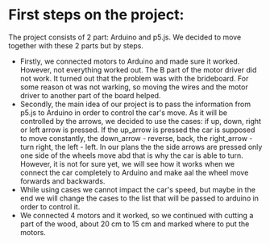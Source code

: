 # First steps on the project:
The project consists of 2 part: Arduino and p5.js. We decided to move together with these 2 parts but by steps. 
* Firstly, we connected motors to Arduino and made sure it worked. However, not everything worked out. The B part of the motor driver did not work. It turned out that the problem was with the brideboard. For some reason ot was not warking, so moving the wires and the motor driver to another part of the board helped.
* Secondly, the main idea of our project is to pass the information from p5.js to Arduino in order to control the car's move. As it will be controlled by the arrows, we decided to use the cases: if up, down, right or left arrow is pressed. If the up_arrow is pressed the car is supposed to move constantly, the down_arrow - reverse, back, the right_arrow - turn right, the left - left. In our plans the the side arrows are pressed only one side of the wheels move abd that is why the car is able to turn. However, it is not for sure yet, we will see how it works when we connect the car completely to Arduino and make aal the wheel move forwards and backwards.
* While using cases we cannot impact the car's speed, but maybe in the end we will change the cases to the list that will be passed to arduino in order to control it. 
* We connected 4 motors and it worked, so we continued with cutting a part of the wood, about 20 cm to 15 cm and marked where to put the motors.
